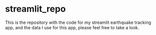 # streamlit_repo

This is the repository with the code for my streamlit earthquake tracking app, and the data I use for this app, please feel free to take a look. 
